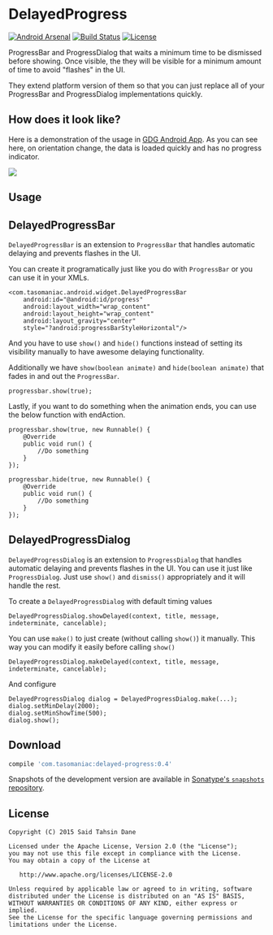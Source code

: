 DelayedProgress
============================

[![Android Arsenal](https://img.shields.io/badge/Android%20Arsenal-ContentLoadingProgressDialog-brightgreen.svg?style=flat)](http://android-arsenal.com/details/1/2117)
[![Build Status](https://travis-ci.org/tasomaniac/DelayedProgress.png?branch=master)](https://travis-ci.org/tasomaniac/DelayedProgress)
[![License](http://img.shields.io/:license-apache-blue.svg)](http://www.apache.org/licenses/LICENSE-2.0.html)

ProgressBar and ProgressDialog that waits a minimum time to be dismissed before showing.
Once visible, the they will be visible for a minimum amount of time to avoid "flashes" in the UI.

They extend platform version of them so that you can just replace all of your ProgressBar and ProgressDialog implementations quickly.

How does it look like?
----------------------

Here is a demonstration of the usage in [GDG Android App](https://github.com/gdg-x/frisbee/).
As you can see here, on orientation change, the data is loaded quickly and has no progress indicator.

![](https://cloud.githubusercontent.com/assets/763339/11843080/39e52c96-a410-11e5-81ea-f8c0ec623283.gif)

Usage
-----

DelayedProgressBar
------------------

`DelayedProgressBar` is an extension to `ProgressBar` that handles automatic delaying and prevents flashes in the UI.

You can create it programatically just like you do with `ProgressBar` or you can use it in your XMLs.

    <com.tasomaniac.android.widget.DelayedProgressBar
        android:id="@android:id/progress"
        android:layout_width="wrap_content"
        android:layout_height="wrap_content"
        android:layout_gravity="center"
        style="?android:progressBarStyleHorizontal"/>

And you have to use `show()` and `hide()` functions instead of setting its visibility manually to have awesome delaying functionality.

Additionally we have `show(boolean animate)` and `hide(boolean animate)` that fades in and out the `ProgressBar`.

    progressbar.show(true);

Lastly, if you want to do something when the animation ends, you can use the below function with endAction.

    progressbar.show(true, new Runnable() {
        @Override
        public void run() {
            //Do something
        }
    });

    progressbar.hide(true, new Runnable() {
        @Override
        public void run() {
            //Do something
        }
    });

DelayedProgressDialog
---------------------

`DelayedProgressDialog` is an extension to `ProgressDialog` that handles automatic delaying and prevents flashes in the UI.
You can use it just like `ProgressDialog`. Just use `show()` and `dismiss()` appropriately and it will handle the rest.

To create a `DelayedProgressDialog` with default timing values

    DelayedProgressDialog.showDelayed(context, title, message, indeterminate, cancelable);
    
You can use `make()` to just create (without calling `show()`) it manually. This way you can modify it easily before calling `show()`

    DelayedProgressDialog.makeDelayed(context, title, message, indeterminate, cancelable);
    
And configure

    DelayedProgressDialog dialog = DelayedProgressDialog.make(...);
    dialog.setMinDelay(2000);
    dialog.setMinShowTime(500);
    dialog.show();

Download
--------

```groovy
compile 'com.tasomaniac:delayed-progress:0.4'
```

Snapshots of the development version are available in [Sonatype's `snapshots` repository][snap].

License
-------

    Copyright (C) 2015 Said Tahsin Dane

    Licensed under the Apache License, Version 2.0 (the "License");
    you may not use this file except in compliance with the License.
    You may obtain a copy of the License at

       http://www.apache.org/licenses/LICENSE-2.0

    Unless required by applicable law or agreed to in writing, software
    distributed under the License is distributed on an "AS IS" BASIS,
    WITHOUT WARRANTIES OR CONDITIONS OF ANY KIND, either express or implied.
    See the License for the specific language governing permissions and
    limitations under the License.




 [snap]: https://oss.sonatype.org/content/repositories/snapshots/

